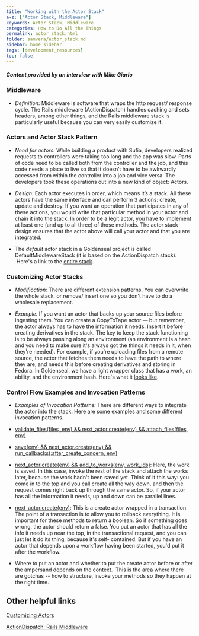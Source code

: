 ```yaml
---
title: "Working with the Actor Stack"
a-z: ["Actor Stack, Middleware"]
keywords: Actor Stack, Middleware
categories: How to Do All the Things
permalink: actor_stack.html
folder: samvera/actor_stack.md
sidebar: home_sidebar
tags: [development_resources]
toc: false
---
```


#### *Content provided by an interview with Mike Giarlo*

### Middleware

- _Definition_: Middleware is software that wraps the http request/ response cycle. The Rails middleware (ActionDispatch) handles caching and sets headers, among other things, and the Rails middleware stack is particularly useful because you can very easily customize it.


### Actors and Actor Stack Pattern

- _Need for actors:_ While building a product with Sufia, developers realized requests to controllers were taking too long and the app was slow. Parts of code need to be called both from the controller and the job, and this code needs a place to live so that it doesn’t have to be awkwardly accessed from within the controller into a job and vice versa. The developers took these operations out into a new kind of object: Actors.
 
- _Design:_ Each actor executes in order, which means it’s a stack. All these actors have the same interface and can perform 3 actions: create, update and destroy. If you want an operation that participates in any of these actions, you would write that particular method in your actor and chain it into the stack. In order to be a legit actor, you have to implement at least one (and up to all three) of those methods. The actor stack design ensures that the actor above will call your actor and that you are integrated.

- The _default_ actor stack in a Goldenseal project is called DefaultMiddlewareStack (it is based on the ActionDispatch stack).  Here's a link to the [entire stack](https://github.com/samvera/hyrax/blob/master/app/services/hyrax/default_middleware_stack.rb).  

### Customizing Actor Stacks


- _Modification:_ There are different extension patterns. You can overwrite the whole
stack, or remove/ insert one so you don't have to do a wholesale replacement.


- _Example:_ If you want an actor that backs up your source files before ingesting them.
You can create a CopyToTape actor — but remember, the actor always has to
have the information it needs. Insert it before creating derivatives in the stack.
The key to keep the stack functioning is to be always passing along an
environment (an environment is a hash and you need to make sure it's always got
the things it needs in it, when they're needed). For example, if you're uploading
files from a remote source, the actor that fetches them needs to have the path to
where they are, and needs this before creating derivatives and storing in Fedora.
In Goldenseal, we have a light wrapper class that has a work, an ability, and the
environment hash. Here's what it [looks like](https://github.com/samvera/hyrax/blob/master/app/actors/hyrax/actors/environment.rb).

### Control Flow Examples and Invocation Patterns

- _Examples of Invocation Patterns:_ There are different ways to integrate the actor into
the stack. Here are some examples and some different invocation patterns.
 - [validate_files(files, env) && next_actor.create(env) && attach_files(files, env)](https://github.com/samvera/hyrax/blob/master/app/actors/hyrax/actors/create_with_files_actor.rb#L10)
 - [save(env) && next_actor.create(env) && run_callbacks(:after_create_concern, env)](https://github.com/samvera/hyrax/blob/master/app/actors/hyrax/actors/base_actor.rb#L21)
 - [next_actor.create(env) && add_to_works(env, work_ids)](https://github.com/samvera/hyrax/blob/master/app/actors/hyrax/actors/add_to_work_actor.rb#L8): Here, the work is saved. In this case, invoke the rest of the stack and attach
the works later, because the work hadn't been saved yet. Think of it this way: you
come in to the top and you call create all the way down, and then the request
comes right back up through the same actor. So, if your actor has all the
information it needs, up and down can be parallel lines.

 - [ next_actor.create(env)](https://github.com/samvera/hyrax/blob/master/app/actors/hyrax/actors/transactional_request.rb#L11): This is a create actor wrapped in a transaction. The point
of a transaction is to allow you to rollback everything. It is important for these
methods to return a boolean. So if something goes wrong, the actor should return
a false. You put an actor that has all the info it needs up near the top, in the
transactional request, and you can just let it do its thing, because it's self-
contained. But if you have an actor that depends upon a workflow having been
started, you'd put it after the workflow.


* Where to put an actor and whether to put the create actor before or after the ampersand depends on the context.  This is the area where there are gotchas -- how to structure, invoke your methods so they happen at the right time.


## Other helpful links

[Customizing Actors](https://github.com/samvera/hyrax/wiki/Customizing-Actors)

[ActionDispatch: Rails Middleware](http://guides.rubyonrails.org/rails_on_rack.html#configuring-middleware-stack)
